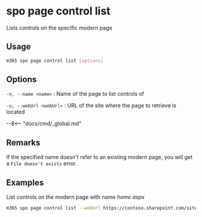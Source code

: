 # spo page control list

Lists controls on the specific modern page

## Usage

```sh
m365 spo page control list [options]
```

## Options

`-n, --name <name>`
: Name of the page to list controls of

`-u, --webUrl <webUrl>`
: URL of the site where the page to retrieve is located

--8<-- "docs/cmd/_global.md"

## Remarks

If the specified name doesn't refer to an existing modern page, you will get a `File doesn't exists` error.

## Examples

List controls on the modern page with name _home.aspx_

```sh
m365 spo page control list --webUrl https://contoso.sharepoint.com/sites/team-a --name home.aspx
```
